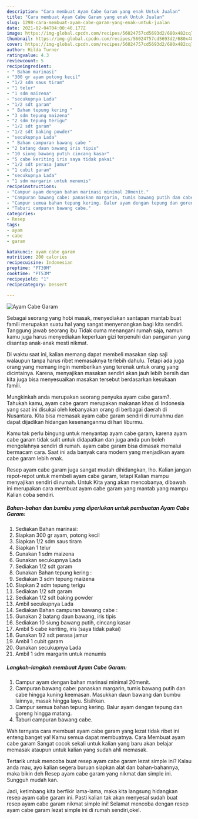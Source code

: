 ```yaml
---
description: "Cara membuat Ayam Cabe Garam yang enak Untuk Jualan"
title: "Cara membuat Ayam Cabe Garam yang enak Untuk Jualan"
slug: 1298-cara-membuat-ayam-cabe-garam-yang-enak-untuk-jualan
date: 2021-02-04T04:00:40.177Z
image: https://img-global.cpcdn.com/recipes/56024757cd5693d2/680x482cq70/ayam-cabe-garam-foto-resep-utama.jpg
thumbnail: https://img-global.cpcdn.com/recipes/56024757cd5693d2/680x482cq70/ayam-cabe-garam-foto-resep-utama.jpg
cover: https://img-global.cpcdn.com/recipes/56024757cd5693d2/680x482cq70/ayam-cabe-garam-foto-resep-utama.jpg
author: Hilda Turner
ratingvalue: 4.3
reviewcount: 5
recipeingredient:
- " Bahan marinasi"
- "300 gr ayam potong kecil"
- "1/2 sdm saus tiram"
- "1 telur"
- "1 sdm maizena"
- "secukupnya Lada"
- "1/2 sdt garam"
- " Bahan tepung kering "
- "3 sdm tepung maizena"
- "2 sdm tepung terigu"
- "1/2 sdt garam"
- "1/2 sdt baking powder"
- "secukupnya Lada"
- " Bahan campuran bawang cabe "
- "2 batang daun bawang iris tipis"
- "10 siung bawang putih cincang kasar"
- "5 cabe keriting iris saya tidak pakai"
- "1/2 sdt perasa jamur"
- "1 cubit garam"
- "secukupnya Lada"
- "1 sdm margarin untuk menumis"
recipeinstructions:
- "Campur ayam dengan bahan marinasi minimal 20menit."
- "Campuran bawang cabe: panaskan margarin, tumis bawang putih dan cabe hingga kuning keemasan. Masukkan daun bawang dan bumbu lainnya, masak hingga layu. Sisihkan."
- "Campur semua bahan tepung kering. Balur ayam dengan tepung dan goreng hingga matang."
- "Taburi campuran bawang cabe."
categories:
- Resep
tags:
- ayam
- cabe
- garam

katakunci: ayam cabe garam 
nutrition: 200 calories
recipecuisine: Indonesian
preptime: "PT39M"
cooktime: "PT53M"
recipeyield: "1"
recipecategory: Dessert

---
```



![Ayam Cabe Garam](https://img-global.cpcdn.com/recipes/56024757cd5693d2/680x482cq70/ayam-cabe-garam-foto-resep-utama.jpg)

Sebagai seorang yang hobi masak, menyediakan santapan mantab buat famili merupakan suatu hal yang sangat menyenangkan bagi kita sendiri. Tanggung jawab seorang ibu Tidak cuma menangani rumah saja, namun kamu juga harus menyediakan keperluan gizi terpenuhi dan panganan yang disantap anak-anak mesti nikmat.

Di waktu  saat ini, kalian memang dapat membeli masakan siap saji walaupun tanpa harus ribet memasaknya terlebih dahulu. Tetapi ada juga orang yang memang ingin memberikan yang terenak untuk orang yang dicintainya. Karena, menyajikan masakan sendiri akan jauh lebih bersih dan kita juga bisa menyesuaikan masakan tersebut berdasarkan kesukaan famili. 



Mungkinkah anda merupakan seorang penyuka ayam cabe garam?. Tahukah kamu, ayam cabe garam merupakan makanan khas di Indonesia yang saat ini disukai oleh kebanyakan orang di berbagai daerah di Nusantara. Kita bisa memasak ayam cabe garam sendiri di rumahmu dan dapat dijadikan hidangan kesenanganmu di hari liburmu.

Kamu tak perlu bingung untuk menyantap ayam cabe garam, karena ayam cabe garam tidak sulit untuk didapatkan dan juga anda pun boleh mengolahnya sendiri di rumah. ayam cabe garam bisa dimasak memalui bermacam cara. Saat ini ada banyak cara modern yang menjadikan ayam cabe garam lebih enak.

Resep ayam cabe garam juga sangat mudah dihidangkan, lho. Kalian jangan repot-repot untuk membeli ayam cabe garam, tetapi Kalian mampu menyajikan sendiri di rumah. Untuk Kita yang akan mencobanya, dibawah ini merupakan cara membuat ayam cabe garam yang mantab yang mampu Kalian coba sendiri.

<!--inarticleads1-->

##### Bahan-bahan dan bumbu yang diperlukan untuk pembuatan Ayam Cabe Garam:

1. Sediakan  Bahan marinasi:
1. Siapkan 300 gr ayam, potong kecil
1. Siapkan 1/2 sdm saus tiram
1. Siapkan 1 telur
1. Gunakan 1 sdm maizena
1. Gunakan secukupnya Lada
1. Sediakan 1/2 sdt garam
1. Gunakan  Bahan tepung kering :
1. Sediakan 3 sdm tepung maizena
1. Siapkan 2 sdm tepung terigu
1. Sediakan 1/2 sdt garam
1. Sediakan 1/2 sdt baking powder
1. Ambil secukupnya Lada
1. Sediakan  Bahan campuran bawang cabe :
1. Gunakan 2 batang daun bawang, iris tipis
1. Sediakan 10 siung bawang putih, cincang kasar
1. Ambil 5 cabe keriting, iris (saya tidak pakai)
1. Gunakan 1/2 sdt perasa jamur
1. Ambil 1 cubit garam
1. Gunakan secukupnya Lada
1. Ambil 1 sdm margarin untuk menumis




<!--inarticleads2-->

##### Langkah-langkah membuat Ayam Cabe Garam:

1. Campur ayam dengan bahan marinasi minimal 20menit.
1. Campuran bawang cabe: panaskan margarin, tumis bawang putih dan cabe hingga kuning keemasan. Masukkan daun bawang dan bumbu lainnya, masak hingga layu. Sisihkan.
1. Campur semua bahan tepung kering. Balur ayam dengan tepung dan goreng hingga matang.
1. Taburi campuran bawang cabe.




Wah ternyata cara membuat ayam cabe garam yang lezat tidak ribet ini enteng banget ya! Kamu semua dapat membuatnya. Cara Membuat ayam cabe garam Sangat cocok sekali untuk kalian yang baru akan belajar memasak ataupun untuk kalian yang sudah ahli memasak.

Tertarik untuk mencoba buat resep ayam cabe garam lezat simple ini? Kalau anda mau, ayo kalian segera buruan siapkan alat dan bahan-bahannya, maka bikin deh Resep ayam cabe garam yang nikmat dan simple ini. Sungguh mudah kan. 

Jadi, ketimbang kita berfikir lama-lama, maka kita langsung hidangkan resep ayam cabe garam ini. Pasti kalian tak akan menyesal sudah buat resep ayam cabe garam nikmat simple ini! Selamat mencoba dengan resep ayam cabe garam lezat simple ini di rumah sendiri,oke!.


